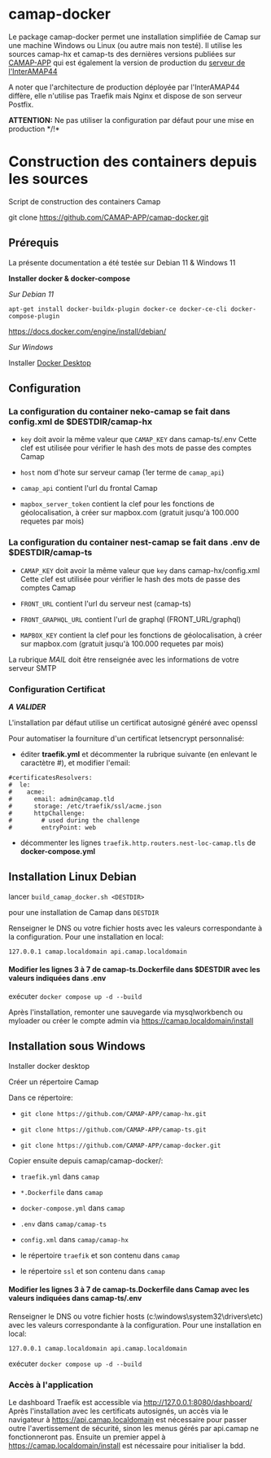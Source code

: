 # camap-docker

Le package camap-docker permet une installation simplifiée de Camap sur une machine Windows ou Linux (ou autre mais non testé). Il utilise les sources camap-hx et camap-ts des dernières versions publiées sur [CAMAP-APP](https://github.com/CAMAP-APP/camap-docker.git) qui est également la version de production du [serveur de l'InterAMAP44](https://camap.amap44.org) 

A noter que l'architecture de production déployée par l'InterAMAP44 diffère, elle n'utilise pas Traefik mais Nginx et dispose de son serveur Postfix.

__ATTENTION:__ Ne pas utiliser la configuration par défaut pour une mise en production */!\*

# Construction des containers depuis les sources

Script de construction des containers Camap

git clone https://github.com/CAMAP-APP/camap-docker.git

## Prérequis

La présente documentation a été testée sur Debian 11 & Windows 11

**Installer docker & docker-compose**

_Sur Debian 11_

```apt-get install docker-buildx-plugin docker-ce docker-ce-cli docker-compose-plugin```

https://docs.docker.com/engine/install/debian/

_Sur Windows_

Installer [Docker Desktop](https://www.docker.com/products/docker-desktop/)

## Configuration

### La configuration du container neko-camap se fait dans __config.xml__ de $DESTDIR/camap-hx

- ```key``` doit avoir la même valeur que ```CAMAP_KEY``` dans camap-ts/.env
Cette clef est utilisée pour vérifier le hash des mots de passe des comptes Camap

- ```host``` nom d'hote sur serveur camap (1er terme de ```camap_api```)

- ```camap_api``` contient l'url du frontal Camap

- ```mapbox_server_token``` contient la clef pour les fonctions de géolocalisation, à créer sur mapbox.com (gratuit jusqu'à 100.000 requetes par mois)

### La configuration du container nest-camap se fait dans __.env__ de $DESTDIR/camap-ts

- ```CAMAP_KEY``` doit avoir la même valeur que ```key``` dans camap-hx/config.xml
Cette clef est utilisée pour vérifier le hash des mots de passe des comptes Camap

- ```FRONT_URL``` contient l'url du serveur nest (camap-ts)

- ```FRONT_GRAPHQL_URL``` contient l'url de graphql (FRONT_URL/graphql)

- ```MAPBOX_KEY``` contient la clef pour les fonctions de géolocalisation, à créer sur mapbox.com (gratuit jusqu'à 100.000 requetes par mois)

La rubrique _MAIL_ doit être renseignée avec les informations de votre serveur SMTP

### Configuration Certificat

___A VALIDER___

L'installation par défaut utilise un certificat autosigné généré avec openssl

Pour automatiser la fourniture d'un certificat letsencrypt personnalisé:

- éditer __traefik.yml__ et décommenter la rubrique suivante (en enlevant le caractètre \#), et modifier l'email: 

```
#certificatesResolvers:
#  le:
#    acme:
#      email: admin@camap.tld
#      storage: /etc/traefik/ssl/acme.json
#      httpChallenge:
#        # used during the challenge
#        entryPoint: web
```

- décommenter les lignes ```traefik.http.routers.nest-loc-camap.tls``` de __docker-compose.yml__


## Installation Linux Debian

lancer
`build_camap_docker.sh <DESTDIR>`

pour une installation de Camap dans ```DESTDIR```

Renseigner le DNS ou votre fichier hosts avec les valeurs correspondante à la configuration.
Pour une installation en local:

```127.0.0.1 camap.localdomain api.camap.localdomain```

#### Modifier les lignes 3 à 7 de __camap-ts.Dockerfile__ dans $DESTDIR avec les valeurs indiquées dans __.env__

exécuter ```docker compose up -d --build```

Après l'installation, remonter une sauvegarde via mysqlworkbench ou myloader ou créer le compte admin via https://camap.localdomain/install

## Installation sous Windows

Installer docker desktop

Créer un répertoire Camap

Dans ce répertoire:

- ```git clone https://github.com/CAMAP-APP/camap-hx.git```

- ```git clone https://github.com/CAMAP-APP/camap-ts.git```

- ```git clone https://github.com/CAMAP-APP/camap-docker.git```


Copier ensuite depuis camap/camap-docker/:

- ```traefik.yml``` dans ```camap```

- ```*.Dockerfile``` dans ```camap```

- ```docker-compose.yml``` dans ```camap```

- ```.env``` dans ```camap/camap-ts```

- ```config.xml``` dans ```camap/camap-hx```

- le répertoire ```traefik``` et son contenu dans ```camap```

- le répertoire ```ssl``` et son contenu dans ```camap```


#### Modifier les lignes 3 à 7 de __camap-ts.Dockerfile__ dans Camap avec les valeurs indiquées dans __camap-ts/.env__

Renseigner le DNS ou votre fichier hosts (c:\windows\system32\drivers\etc) avec les valeurs correspondante à la configuration.
Pour une installation en local:

```127.0.0.1 camap.localdomain api.camap.localdomain```

exécuter ```docker compose up -d --build```

### Accès à l'application

Le dashboard Traefik est accessible via http://127.0.0.1:8080/dashboard/
Après l'installation avec les certificats autosignés, un accès via le navigateur à https://api.camap.localdomain est nécessaire pour passer outre l'avertissement de sécurité, sinon les menus gérés par api.camap ne fonctionneront pas.
Ensuite un premier appel à https://camap.localdomain/install est nécessaire pour initialiser la bdd.



